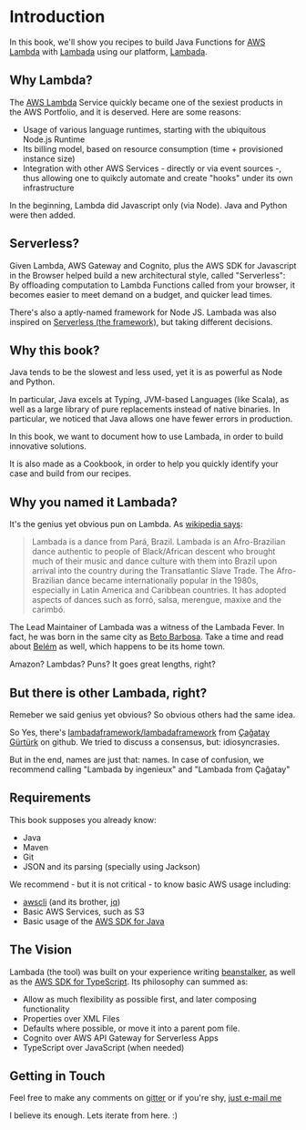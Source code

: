 # Introduction

In this book, we'll show you recipes to build Java Functions for [AWS Lambda](https://aws.amazon.com/lambda/) with [Lambada](https://github.com/ingenieux/lambada/) using our platform, [Lambada](https://github.com/ingenieux/lambada/).

## Why Lambda?

The [AWS Lambda](https://aws.amazon.com/lambda/) Service quickly became one of the sexiest products in the AWS Portfolio, and it is deserved. Here are some reasons:

* Usage of various language runtimes, starting with the ubiquitous Node.js Runtime
* Its billing model, based on resource consumption (time + provisioned instance size)
* Integration with other AWS Services - directly or via event sources -, thus allowing one to quikcly automate and create "hooks" under its own infrastructure

In the beginning, Lambda did Javascript only (via Node). Java and Python were then added. 


## Serverless?

Given Lambda, AWS Gateway and Cognito, plus the AWS SDK for Javascript in the Browser helped build a new architectural style, called "Serverless": By offloading computation to Lambda Functions called from your browser, it becomes easier to meet demand on a budget, and quicker lead times.

There's also a aptly-named framework for Node JS. Lambada was also inspired on [Serverless  (the framework)](http://serverless.com/), but taking different decisions.


## Why this book?

Java tends to be the slowest and less used, yet it is as powerful as Node and Python. 

In particular, Java excels at Typing, JVM-based Languages (like Scala), as well as a large library of pure replacements instead of native binaries. In particular, we noticed that Java allows one have fewer errors in production.

In this book, we want to document how to use Lambada, in order to build innovative solutions.

It is also made as a Cookbook, in order to help you quickly identify your case and build from our recipes.

## Why you named it Lambada?

It's the genius yet obvious pun on Lambda. As [wikipedia says](https://en.wikipedia.org/wiki/Lambada):

> Lambada is a dance from Pará, Brazil. Lambada is an Afro-Brazilian dance authentic to people of Black/African descent who brought much of their music and dance culture with them into Brazil upon arrival into the country during the Transatlantic Slave Trade. The Afro-Brazilian dance became internationally popular in the 1980s, especially in Latin America and Caribbean countries. It has adopted aspects of dances such as forró, salsa, merengue, maxixe and the carimbó.

The Lead Maintainer of Lambada was a witness of the Lambada Fever. In fact, he was born in the same city as [Beto Barbosa](https://pt.wikipedia.org/wiki/Beto_Barbosa). Take a time and read about [Belém](https://en.wikipedia.org/wiki/Belém) as well, which happens to be its home town.

Amazon? Lambdas? Puns? It goes great lengths, right?

## But there is other Lambada, right?

Remeber we said genius yet obvious? So obvious others had the same idea.

So Yes, there's [lambadaframework/lambadaframework](https://github.com/lambadaframework/lambadaframework/) from [Çağatay Gürtürk](https://twitter.com/cagataygurturk) on github. We tried to discuss a consensus, but: idiosyncrasies.

But in the end, names are just that: names. In case of confusion, we recommend calling "Lambada by ingenieux" and "Lambada from Çağatay"

## Requirements

This book supposes you already know:

  * Java
  * Maven
  * Git
  * JSON and its parsing (specially using Jackson)

We recommend - but it is not critical - to know basic AWS usage including:

  * [awscli](https://aws.amazon.com/cli/) (and its brother, [jq](https://stedolan.github.io/jq/))
  * Basic AWS Services, such as S3
  * Basic usage of the [AWS SDK for Java](http://aws.amazon.com/sdk-for-java/)

## The Vision

Lambada (the tool) was built on your experience writing [beanstalker](https://beanstalker.ingenieux.com.br/beanstalk-maven-plugin/), as well as the [AWS SDK for TypeScript](https://github.com/ingenieux/aws-sdk-typescript/). Its philosophy can summed as:

  * Allow as much flexibility as possible first, and later composing functionality
  * Properties over XML Files
  * Defaults where possible, or move it into a parent pom file.
  * Cognito over AWS API Gateway for Serverless Apps
  * TypeScript over JavaScript (when needed)

## Getting in Touch

Feel free to make any comments on [gitter](https://gitter.im/ingenieux/lambada/) or if you're shy, [just e-mail me](mailto:aldrin@leal.eng.br)

I believe its enough. Lets iterate from here. :)
